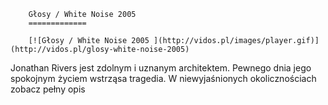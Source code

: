 
        Głosy / White Noise 2005 
        =============
        
        [![Głosy / White Noise 2005 ](http://vidos.pl/images/player.gif)](http://vidos.pl/glosy-white-noise-2005)
        
        
 Jonathan Rivers jest zdolnym i uznanym architektem. Pewnego dnia jego spokojnym życiem wstrząsa tragedia. W niewyjaśnionych okolicznościach zobacz pełny opis
    
